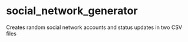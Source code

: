 # social_network_generator
Creates random social network accounts and status updates in two CSV files
